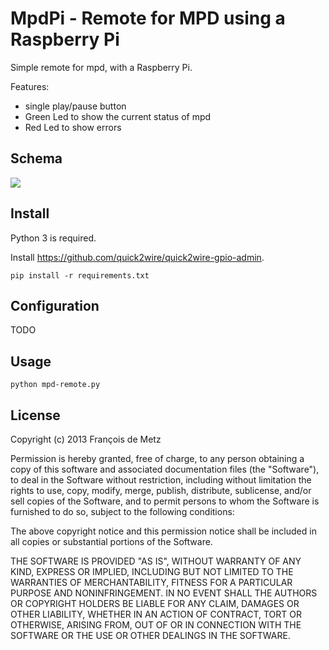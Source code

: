 # MpdPi - Remote for MPD using a Raspberry Pi

Simple remote for mpd, with a Raspberry Pi.

Features:

* single play/pause button
* Green Led to show the current status of mpd
* Red Led to show errors

## Schema

![](https://www.circuitlab.com/circuit/7tdxs9/screenshot/540x405/)

## Install

Python 3 is required.

Install https://github.com/quick2wire/quick2wire-gpio-admin.

    pip install -r requirements.txt

## Configuration

TODO

## Usage

    python mpd-remote.py

## License

Copyright (c) 2013 François de Metz

Permission is hereby granted, free of charge, to any person obtaining a copy of this software and associated documentation files (the "Software"), to deal in the Software without restriction, including without limitation the rights to use, copy, modify, merge, publish, distribute, sublicense, and/or sell copies of the Software, and to permit persons to whom the Software is furnished to do so, subject to the following conditions:

The above copyright notice and this permission notice shall be included in all copies or substantial portions of the Software.

THE SOFTWARE IS PROVIDED "AS IS", WITHOUT WARRANTY OF ANY KIND, EXPRESS OR IMPLIED, INCLUDING BUT NOT LIMITED TO THE WARRANTIES OF MERCHANTABILITY, FITNESS FOR A PARTICULAR PURPOSE AND NONINFRINGEMENT. IN NO EVENT SHALL THE AUTHORS OR COPYRIGHT HOLDERS BE LIABLE FOR ANY CLAIM, DAMAGES OR OTHER LIABILITY, WHETHER IN AN ACTION OF CONTRACT, TORT OR OTHERWISE, ARISING FROM, OUT OF OR IN CONNECTION WITH THE SOFTWARE OR THE USE OR OTHER DEALINGS IN THE SOFTWARE.

